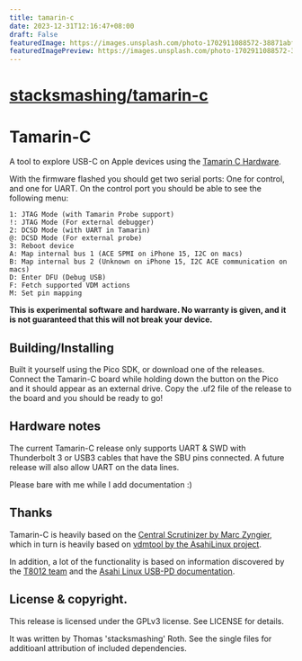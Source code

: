 ```yaml
---
title: tamarin-c
date: 2023-12-31T12:16:47+08:00
draft: False
featuredImage: https://images.unsplash.com/photo-1702911088572-38871abff63f?ixid=M3w0NjAwMjJ8MHwxfHJhbmRvbXx8fHx8fHx8fDE3MDM5OTYxMzN8&ixlib=rb-4.0.3
featuredImagePreview: https://images.unsplash.com/photo-1702911088572-38871abff63f?ixid=M3w0NjAwMjJ8MHwxfHJhbmRvbXx8fHx8fHx8fDE3MDM5OTYxMzN8&ixlib=rb-4.0.3
---
```


# [stacksmashing/tamarin-c](https://github.com/stacksmashing/tamarin-c)

# Tamarin-C

A tool to explore USB-C on Apple devices using the [Tamarin C Hardware](https://github.com/stacksmashing/tamarin-c-hw).

With the firmware flashed you should get two serial ports: One for control, and one for UART. On the control port you should be able to see the following menu:

```
1: JTAG Mode (with Tamarin Probe support)
!: JTAG Mode (For external debugger)
2: DCSD Mode (with UART in Tamarin)
@: DCSD Mode (For external probe)
3: Reboot device
A: Map internal bus 1 (ACE SPMI on iPhone 15, I2C on macs)
B: Map internal bus 2 (Unknown on iPhone 15, I2C ACE communication on macs)
D: Enter DFU (Debug USB)
F: Fetch supported VDM actions
M: Set pin mapping
```

**This is experimental software and hardware. No warranty is given, and it is not guaranteed that this will not break your device.**

## Building/Installing

Built it yourself using the Pico SDK, or download one of the releases. Connect the Tamarin-C board while holding down the button on the Pico and it should appear as an external drive. Copy the .uf2 file of the release to the board and you should be ready to go!

## Hardware notes

The current Tamarin-C release only supports UART & SWD with Thunderbolt 3 or USB3 cables that have the SBU pins connected. A future release will also allow UART on the data lines.

Please bare with me while I add documentation :)

## Thanks

Tamarin-C is heavily based on the [Central Scrutinizer by Marc Zyngier](https://git.kernel.org/pub/scm/linux/kernel/git/maz/cs-sw.git/about/), which in turn is heavily based on [vdmtool by the AsahiLinux project](https://github.com/AsahiLinux/vdmtool/tree/master/vdmtool).

In addition, a lot of the functionality is based on information discovered by the [T8012 team](https://t8012.dev) and the [Asahi Linux USB-PD documentation](https://github.com/AsahiLinux/docs/wiki/HW%3AUSB-PD).

## License & copyright.

This release is licensed under the GPLv3 license. See LICENSE for details.

It was written by Thomas 'stacksmashing' Roth. See the single files for additioanl attribution of included dependencies.
